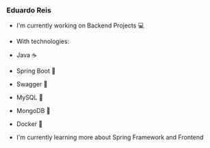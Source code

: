 ### Eduardo Reis
- I'm currently working on Backend Projects 💻
- With technologies:
- Java ☕
- Spring Boot 🍃
- Swagger 📃
- MySQL 🎲
- MongoDB 🌿
- Docker 🐳

- I'm currently learning more about Spring Framework and Frontend
